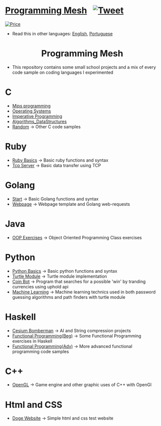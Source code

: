 # [Programming Mesh](https://paulolima.xyz/) &nbsp; [![Tweet](https://img.shields.io/twitter/url/http/shields.io.svg?style=social)](https://twitter.com/intent/tweet?text=Start%20your%20projects%20faster%20with%20these%20amazing%20projects&url=https://paulolima.xyz/&hashtags=coding,c++,python,java,ruby,Golang,Haskell,developers) &nbsp;

[![Price](https://img.shields.io/badge/price-FREE-0098f7.svg)](https://github.com/froala/design-blocks/blob/master/LICENSE)

* Read this in other languages: [English](README.md), [Portuguese](README.pt.md)

<div align="center">
	<h1><strong>Programming Mesh</strong></h1>
</div>

* This repository contains some small school projects and a mix of every code sample on coding languages I experimented


# C

- [Mips programming](C/Mips(Assembly)_C)
- [Operating Systems](C/OSystems)
- [Imperative Programming](C/ImperativeP)
- [Algorithms_DataStructures](C/Algorithms_DataStructures)
- [Random](C/Random) -> Other C code samples

# Ruby

- [Ruby Basics](Ruby/ruby_basics) -> Basic ruby functions and syntax
- [Tcp Server](Ruby/tcp_server) -> Basic data transfer using TCP

# Golang

- [Start](Golang/start) -> Basic Golang functions and syntax
- [Webpage](Golang/webpage) -> Webpage template and Golang web-requests

# Java

- [OOP Exercises](Java/OOP_classes) -> Object Oriented Programming Class exercises

# Python

- [Python Basics](Python/python_basics) -> Basic python functions and syntax
- [Turtle Module](Python/turtle_module) -> Turtle module implementation
- [Coin Bot](Python/coinBot) -> Program that searches for a possible 'win' by tranding currencies using uphold api
- [Machine Learning](Python/machine_learning) -> Machine learning technics used in both password guessing algorithms and path finders with turtle module

# Haskell

- [Cesium Bomberman](Haskell/cesium_bomberman) -> AI and String compression projects
- [Functional Programming(Beg)](Haskell/FunctionalP) -> Some Functional Programming exercises in Haskell
- [Functional Programming(Adv)](Haskell/CP) -> More advanced functional programming code samples

# C++

- [OpenGL](CPP/GraphicComputation) -> Game engine and other graphic uses of C++ with OpenGl

# Html and CSS

- [Doge Website](Html_Css/DogeSite) -> Simple html and css test website
